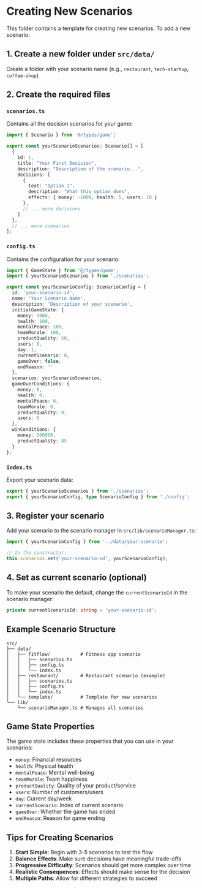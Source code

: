 # Creating New Scenarios

This folder contains a template for creating new scenarios. To add a new scenario:

## 1. Create a new folder under `src/data/`

Create a folder with your scenario name (e.g., `restaurant`, `tech-startup`, `coffee-shop`)

## 2. Create the required files

### `scenarios.ts`
Contains all the decision scenarios for your game:

```typescript
import { Scenario } from '@/types/game';

export const yourScenarioScenarios: Scenario[] = [
  {
    id: 1,
    title: "Your First Decision",
    description: "Description of the scenario...",
    decisions: [
      {
        text: "Option 1",
        description: "What this option does",
        effects: { money: -1000, health: 5, users: 10 }
      },
      // ... more decisions
    ]
  },
  // ... more scenarios
];
```

### `config.ts`
Contains the configuration for your scenario:

```typescript
import { GameState } from '@/types/game';
import { yourScenarioScenarios } from './scenarios';

export const yourScenarioConfig: ScenarioConfig = {
  id: 'your-scenario-id',
  name: 'Your Scenario Name',
  description: 'Description of your scenario',
  initialGameState: {
    money: 5000,
    health: 100,
    mentalPeace: 100,
    teamMorale: 100,
    productQuality: 50,
    users: 0,
    day: 1,
    currentScenario: 0,
    gameOver: false,
    endReason: ''
  },
  scenarios: yourScenarioScenarios,
  gameOverConditions: {
    money: 0,
    health: 0,
    mentalPeace: 0,
    teamMorale: 0,
    productQuality: 0,
    users: 0
  },
  winConditions: {
    money: 500000,
    productQuality: 85
  }
};
```

### `index.ts`
Export your scenario data:

```typescript
export { yourScenarioScenarios } from './scenarios';
export { yourScenarioConfig, type ScenarioConfig } from './config';
```

## 3. Register your scenario

Add your scenario to the scenario manager in `src/lib/scenarioManager.ts`:

```typescript
import { yourScenarioConfig } from '../data/your-scenario';

// In the constructor:
this.scenarios.set('your-scenario-id', yourScenarioConfig);
```

## 4. Set as current scenario (optional)

To make your scenario the default, change the `currentScenarioId` in the scenario manager:

```typescript
private currentScenarioId: string = 'your-scenario-id';
```

## Example Scenario Structure

```
src/
├── data/
│   ├── fitflow/           # Fitness app scenario
│   │   ├── scenarios.ts
│   │   ├── config.ts
│   │   └── index.ts
│   ├── restaurant/        # Restaurant scenario (example)
│   │   ├── scenarios.ts
│   │   ├── config.ts
│   │   └── index.ts
│   └── template/          # Template for new scenarios
└── lib/
    └── scenarioManager.ts # Manages all scenarios
```

## Game State Properties

The game state includes these properties that you can use in your scenarios:

- `money`: Financial resources
- `health`: Physical health
- `mentalPeace`: Mental well-being
- `teamMorale`: Team happiness
- `productQuality`: Quality of your product/service
- `users`: Number of customers/users
- `day`: Current day/week
- `currentScenario`: Index of current scenario
- `gameOver`: Whether the game has ended
- `endReason`: Reason for game ending

## Tips for Creating Scenarios

1. **Start Simple**: Begin with 3-5 scenarios to test the flow
2. **Balance Effects**: Make sure decisions have meaningful trade-offs
3. **Progressive Difficulty**: Scenarios should get more complex over time
4. **Realistic Consequences**: Effects should make sense for the decision
5. **Multiple Paths**: Allow for different strategies to succeed 